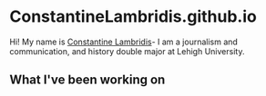 # ConstantineLambridis.github.io

Hi! My name is [Constantine Lambridis](https://www.linkedin.com/in/constantine-a-lambridis-25033020b/)- I am a journalism and communication, and history double major at Lehigh University.



## **What I've been working on**


